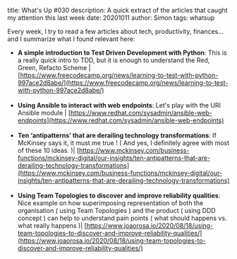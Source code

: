 title: What's Up #030
description: A quick extract of the articles that caught my attention this last week
date: 20201011
author: Simon
tags: whatsup

Every week, I try to read a few articles about tech, productivity, finances... and I summarize what I found relevant here:

* __A simple introduction to Test Driven Development with Python__: This is a really quick intro to TDD, but it is enough to understand the Red, Green, Refacto Scheme | [https://www.freecodecamp.org/news/learning-to-test-with-python-997ace2d8abe/](https://www.freecodecamp.org/news/learning-to-test-with-python-997ace2d8abe/)
<br></br>
* __Using Ansible to interact with web endpoints__: Let's play with the URI Ansible module | [https://www.redhat.com/sysadmin/ansible-web-endpoints](https://www.redhat.com/sysadmin/ansible-web-endpoints)
<br></br>
* __Ten ‘antipatterns’ that are derailing technology transformations__: If McKinsey says it, it must me true ! ( And yes, I definitely agree with most of these 10 ideas. )| [https://www.mckinsey.com/business-functions/mckinsey-digital/our-insights/ten-antipatterns-that-are-derailing-technology-transformations](https://www.mckinsey.com/business-functions/mckinsey-digital/our-insights/ten-antipatterns-that-are-derailing-technology-transformations)
<br></br>
* __Using Team Topologies to discover and improve reliability qualities__: Nice example on how superimposing representation of both the organisation ( using Team Topologies ) and the product ( using DDD concept ) can help to understand pain points ( what should happens vs. what really happens )| [https://www.joaorosa.io/2020/08/18/using-team-topologies-to-discover-and-improve-reliability-qualities/](https://www.joaorosa.io/2020/08/18/using-team-topologies-to-discover-and-improve-reliability-qualities/)
